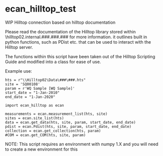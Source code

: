 # ecan_hilltop_test
WIP Hilltop connection based on hilltop documentation 

Please read the documentation of the Hilltop library stored within \\hilltop02.internal.###.###.### for more information.
it outlines built in python functions, such as PDist etc. that can be used to interact with the Hilltop server.

The functions within this script have been taken out of the Hilltop Scripting Guide and modified into a class for ease of use.

Example use:

    hts = r"\\Hilltop02\Data\###\###.hts"
    site = 'SQ00108'
    param = r'WQ Sample [WQ Sample]'
    start_date = "1-Jan-2010"
    end_date = "1-Jan-2020"

    import ecan_hilltop as ecan

    measurements = ecan.measurement_list(hts, site)
    sites = ecan.site_list(hts)
    data = ecan.get_data(hts, site, param, start_date, end_date)
    pdist = ecan.Pdist(hts, site, param, start_date, end_date)
    collection = ecan.get_collection(hts, param)
    #COM = ecan.get_COM(hts, site, param)

NOTE: This script requires an environment with numpy 1.X and you will need to create a new environment for this
